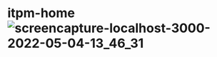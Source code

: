 # itpm-home![screencapture-localhost-3000-2022-05-04-13_46_31](https://user-images.githubusercontent.com/86149391/166645078-9e83d448-37a8-4106-8cd5-cbe7398273dc.png)


